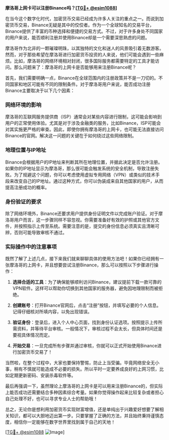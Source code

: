**摩洛哥上网卡可以注册Binance吗？[[TG💪+ @esim1088](https://t.me/s/esim1088)]**

在当今这个数字化时代，加密货币交易已经成为许多人关注的重点之一。而说到加密货币交易，Binance无疑是其中的佼佼者。作为一个全球知名的交易平台，Binance提供了丰富的币种选择和便捷的交易方式。不过，对于许多身处不同国家的用户来说，能否顺利注册并使用Binance却是一个需要深思熟虑的问题。

摩洛哥作为北非的一颗璀璨明珠，以其独特的文化和迷人的风景吸引着无数游客。然而，对于那些希望在摩洛哥进行加密货币投资的人来说，他们可能会遇到一些麻烦。比如，摩洛哥的网络环境相对封闭，很多国际服务都需要特定的工具才能访问。那么问题来了：摩洛哥的上网卡是否能够用来注册Binance呢？

首先，我们需要明确一点，Binance在全球范围内的注册政策并不是一刀切的。不同国家和地区可能有不同的限制条件。对于摩洛哥用户来说，能否成功注册Binance主要取决于以下几个因素：

### 网络环境的影响

摩洛哥的互联网服务提供商（ISP）通常会对某些内容进行限制，这可能会影响到用户的正常使用体验。尤其是对于涉及金融类的服务，比如Binance，ISP可能会对其实施更严格的审查。因此，即使你拥有摩洛哥的上网卡，也可能无法直接访问Binance的官网。解决这一问题的关键在于如何绕过这些网络限制。

### 地理位置与IP地址

Binance会根据用户的IP地址来判断其所在地理位置，并据此决定是否允许注册。如果你的IP地址显示为摩洛哥，那么很可能会触发系统的安全机制，导致注册失败。为了规避这个问题，你可以考虑使用虚拟专用网络（VPN）或类似的技术手段来改变自己的IP地址。通过这种方式，你可以伪装成来自其他国家的用户，从而提高注册成功的概率。

### 身份验证的要求

除了网络环境外，Binance还要求用户提供身份证明文件以完成账户验证。对于摩洛哥用户而言，这一步骤同样不容忽视。你需要准备好有效的护照或其他官方文件，并按照指示上传至系统。需要注意的是，提交的身份信息必须真实且清晰可辨，否则可能导致审核不通过。

### 实际操作中的注意事项

既然了解了上述几点，接下来我们就来聊聊具体的使用方法吧！如果你已经拥有一张摩洛哥的上网卡，并且想要尝试注册Binance，那么可以按照以下步骤进行操作：

1. **选择合适的工具**：为了确保能够顺利访问Binance，建议提前下载一款可靠的VPN软件。这样可以帮助你切换到其他国家的服务器，避免因地理限制而被拒绝。
   
2. **创建账号**：打开Binance官网后，点击“注册”按钮，并填写必要的个人信息。记得仔细核对所填内容，以免出现错误。

3. **验证身份**：登录后，进入个人中心页面，找到身份认证选项。按照提示上传所需资料，并等待平台审核。一般情况下，审核过程不会太长，但具体时间还是要视具体情况而定。

4. **开始交易**：一旦完成所有步骤并通过审核，你就可以正式开始使用Binance进行加密货币交易了！

当然啦，在整个过程中，大家也要保持警惕，防止上当受骗。毕竟网络安全无小事，稍有不慎就可能造成不必要的损失。所以平时一定要养成良好的上网习惯，比如定期更新密码、安装杀毒软件等。

最后再强调一下，虽然理论上摩洛哥的上网卡是可以用来注册Binance的，但实际上能否成功还需要结合多种因素综合考量。如果你觉得操作起来比较复杂或者担心自己处理不好，也可以寻求专业人士的帮助哦！

总之，无论你是想利用加密货币实现财富增值，还是单纯出于兴趣爱好想要了解相关知识，都可以大胆地迈出第一步。只要掌握了正确的方法，并且始终秉持谨慎态度，相信你一定能够在数字世界里找到属于自己的天地！

[[TG💪+ @esim1088](https://t.me/s/esim1088) ![Image](https://i.postimg.cc/4NQfJmqS/Snipaste-2025-05-13-00-14-12.png)]